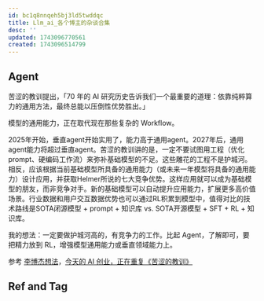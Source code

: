 ```yaml
---
id: bc1q8nnqeh5bj3ld5twddqc
title: Llm_ai_各个博主的杂谈合集
desc: ''
updated: 1743096770561
created: 1743096514799
---
```


## Agent

苦涩的教训提出，「70 年的 AI 研究历史告诉我们一个最重要的道理：依靠纯粹算力的通用方法，最终总能以压倒性优势胜出。」

模型的通用能力，正在取代现在那些复杂的 Workflow。

2025年开始，垂直agent开始实用了，能力高于通用agent。2027年后，通用agent能力将超过垂直agent。苦涩的教训讲的是，一定不要试图用工程（优化prompt、硬编码工作流）来弥补基础模型的不足。这些雕花的工程不是护城河。相反，应该根据当前基础模型所具备的通用能力（或未来一年模型将具备的通用能力）设计应用，并获取Helmer所说的七大竞争优势。这样应用就可以成为基础模型的朋友，而非竞争对手。新的基础模型可以自动提升应用能力，扩展更多高价值场景。行业数据和用户交互数据优势也可以通过RL积累到模型中，值得对比的技术路线是SOTA闭源模型 + prompt + 知识库 vs. SOTA开源模型 + SFT + RL + 知识库。

我的想法：一定要做护城河高的，有竞争力的工作。比起 Agent，了解即可，要把精力放到 RL，增强模型通用能力或垂直领域能力上。

参考 [李博杰想法](https://mp.weixin.qq.com/s/f7xsp6JuE1_WPTy0n2wvdQ)，[今天的 AI 创业，正在重复《苦涩的教训》](https://mp.weixin.qq.com/s/f7xsp6JuE1_WPTy0n2wvdQ)

## Ref and Tag